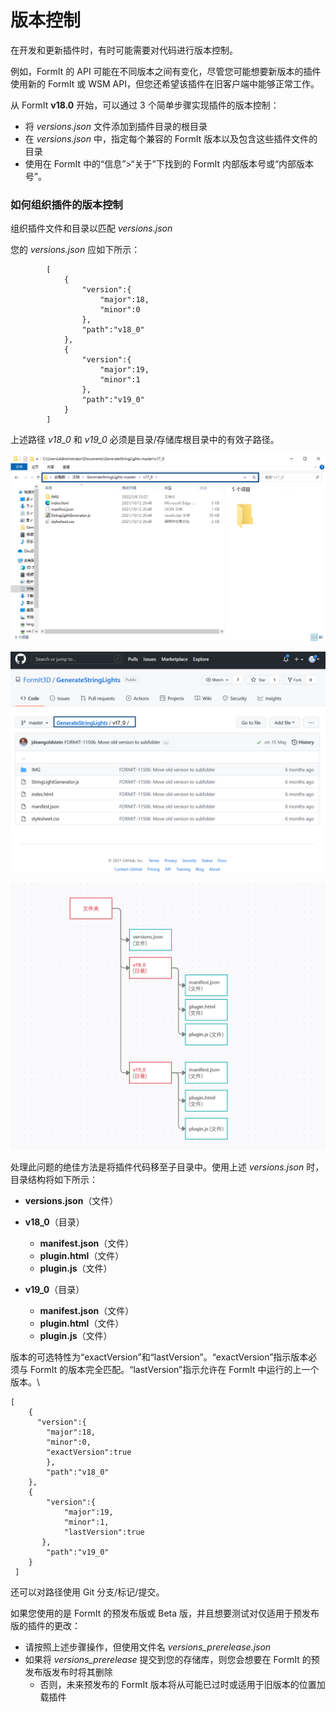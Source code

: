 # 版本控制

在开发和更新插件时，有时可能需要对代码进行版本控制。

例如，FormIt 的 API 可能在不同版本之间有变化，尽管您可能想要新版本的插件使用新的 FormIt 或 WSM API，但您还希望该插件在旧客户端中能够正常工作。

从 FormIt **v18.0** 开始，可以通过 3 个简单步骤实现插件的版本控制：

* 将 _versions.json_ 文件添加到插件目录的根目录
* 在 _versions.json_ 中，指定每个兼容的 FormIt 版本以及包含这些插件文件的目录
* 使用在 FormIt 中的“信息”>“关于”下找到的 FormIt 内部版本号或“内部版本号”。



### 如何组织插件的版本控制

组织插件文件和目录以匹配 _versions.json_

您的 _versions.json_ 应如下所示：

```
        [
            {
                "version":{
                    "major":18,
                    "minor":0
                },
                "path":"v18_0"
            },
            {
                "version":{
                    "major":19,
                    "minor":1
                },
                "path":"v19_0"
            }
        ]

```

上述路径 _v18\_0_ 和 _v19\_0_ 必须是目录/存储库根目录中的有效子路径。

![](../../../.gitbook/assets/i1.png)

![](../../../.gitbook/assets/i2.png)

![](../../../.gitbook/assets/i3.png)

处理此问题的绝佳方法是将插件代码移至子目录中。使用上述 _versions.json_ 时，目录结构将如下所示：

* **versions.json**（文件）
* **v18\_0**（目录）

   * **manifest.json**（文件）
   * **plugin.html**（文件）
   * **plugin.js**（文件）


* **v19\_0**（目录）
   * **manifest.json**（文件）
   * **plugin.html**（文件）
   * **plugin.js**（文件）

版本的可选特性为“exactVersion”和“lastVersion”。“exactVersion”指示版本必须与 FormIt 的版本完全匹配。“lastVersion”指示允许在 FormIt 中运行的上一个版本。\


```
[
    {
      "version":{
        "major":18,
        "minor":0,
        "exactVersion":true
        },
        "path":"v18_0"
    },
    {
        "version":{
            "major":19,
            "minor":1,
            "lastVersion":true
       },
        "path":"v19_0"
    }
 ]
```

还可以对路径使用 Git 分支/标记/提交。

如果您使用的是 FormIt 的预发布版或 Beta 版，并且想要测试对仅适用于预发布版的插件的更改：

* 请按照上述步骤操作，但使用文件名 _versions\_prerelease.json_
* 如果将 _versions\_prerelease_ 提交到您的存储库，则您会想要在 FormIt 的预发布版发布时将其删除
   * 否则，未来预发布的 FormIt 版本将从可能已过时或适用于旧版本的位置加载插件
